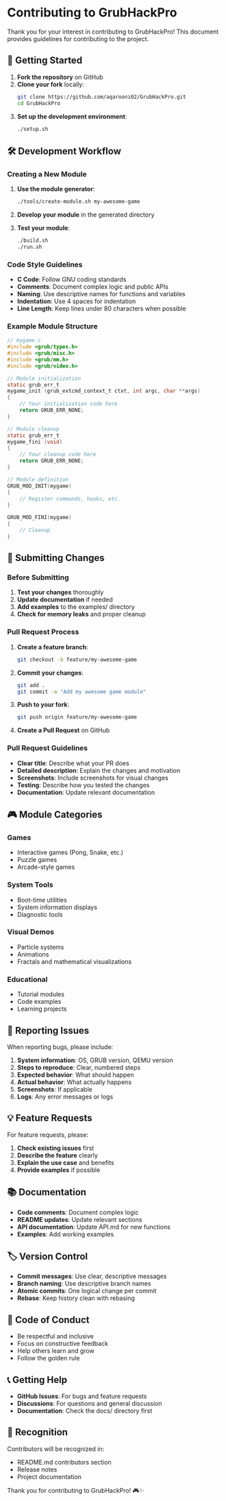 # Contributing to GrubHackPro

Thank you for your interest in contributing to GrubHackPro! This document provides guidelines for contributing to the project.

## 🚀 Getting Started

1. **Fork the repository** on GitHub
2. **Clone your fork** locally:
   ```bash
   git clone https://github.com/aqarooni02/GrubHackPro.git
   cd GrubHackPro
   ```
3. **Set up the development environment**:
   ```bash
   ./setup.sh
   ```

## 🛠️ Development Workflow

### Creating a New Module

1. **Use the module generator**:
   ```bash
   ./tools/create-module.sh my-awesome-game
   ```

2. **Develop your module** in the generated directory

3. **Test your module**:
   ```bash
   ./build.sh
   ./run.sh
   ```

### Code Style Guidelines

- **C Code**: Follow GNU coding standards
- **Comments**: Document complex logic and public APIs
- **Naming**: Use descriptive names for functions and variables
- **Indentation**: Use 4 spaces for indentation
- **Line Length**: Keep lines under 80 characters when possible

### Example Module Structure

```c
// mygame.c
#include <grub/types.h>
#include <grub/misc.h>
#include <grub/mm.h>
#include <grub/video.h>

// Module initialization
static grub_err_t
mygame_init (grub_extcmd_context_t ctxt, int argc, char **args)
{
    // Your initialization code here
    return GRUB_ERR_NONE;
}

// Module cleanup
static grub_err_t
mygame_fini (void)
{
    // Your cleanup code here
    return GRUB_ERR_NONE;
}

// Module definition
GRUB_MOD_INIT(mygame)
{
    // Register commands, hooks, etc.
}

GRUB_MOD_FINI(mygame)
{
    // Cleanup
}
```

## 📝 Submitting Changes

### Before Submitting

1. **Test your changes** thoroughly
2. **Update documentation** if needed
3. **Add examples** to the examples/ directory
4. **Check for memory leaks** and proper cleanup

### Pull Request Process

1. **Create a feature branch**:
   ```bash
   git checkout -b feature/my-awesome-game
   ```

2. **Commit your changes**:
   ```bash
   git add .
   git commit -m "Add my awesome game module"
   ```

3. **Push to your fork**:
   ```bash
   git push origin feature/my-awesome-game
   ```

4. **Create a Pull Request** on GitHub

### Pull Request Guidelines

- **Clear title**: Describe what your PR does
- **Detailed description**: Explain the changes and motivation
- **Screenshots**: Include screenshots for visual changes
- **Testing**: Describe how you tested the changes
- **Documentation**: Update relevant documentation

## 🎮 Module Categories

### Games
- Interactive games (Pong, Snake, etc.)
- Puzzle games
- Arcade-style games

### System Tools
- Boot-time utilities
- System information displays
- Diagnostic tools

### Visual Demos
- Particle systems
- Animations
- Fractals and mathematical visualizations

### Educational
- Tutorial modules
- Code examples
- Learning projects

## 🐛 Reporting Issues

When reporting bugs, please include:

1. **System information**: OS, GRUB version, QEMU version
2. **Steps to reproduce**: Clear, numbered steps
3. **Expected behavior**: What should happen
4. **Actual behavior**: What actually happens
5. **Screenshots**: If applicable
6. **Logs**: Any error messages or logs

## 💡 Feature Requests

For feature requests, please:

1. **Check existing issues** first
2. **Describe the feature** clearly
3. **Explain the use case** and benefits
4. **Provide examples** if possible

## 📚 Documentation

- **Code comments**: Document complex logic
- **README updates**: Update relevant sections
- **API documentation**: Update API.md for new functions
- **Examples**: Add working examples

## 🏷️ Version Control

- **Commit messages**: Use clear, descriptive messages
- **Branch naming**: Use descriptive branch names
- **Atomic commits**: One logical change per commit
- **Rebase**: Keep history clean with rebasing

## 🤝 Code of Conduct

- Be respectful and inclusive
- Focus on constructive feedback
- Help others learn and grow
- Follow the golden rule

## 📞 Getting Help

- **GitHub Issues**: For bugs and feature requests
- **Discussions**: For questions and general discussion
- **Documentation**: Check the docs/ directory first

## 🎉 Recognition

Contributors will be recognized in:
- README.md contributors section
- Release notes
- Project documentation

Thank you for contributing to GrubHackPro! 🎮✨

